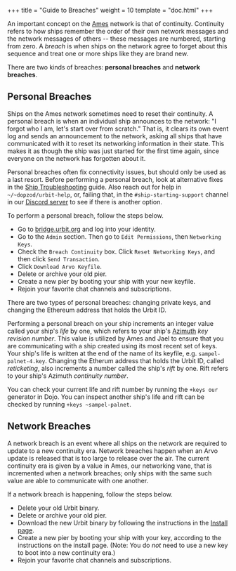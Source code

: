+++
title = "Guide to Breaches"
weight = 10
template = "doc.html"
+++

An important concept on the [Ames](@/docs/tutorials/arvo/ames.md) network is that of continuity. Continuity refers to how ships remember the order of their own network messages and the network messages of others -- these messages are numbered, starting from zero. A _breach_ is when ships on the network agree to forget about this sequence and treat one or more ships like they are brand new.

There are two kinds of breaches: **personal breaches** and **network breaches**.

## Personal Breaches

Ships on the Ames network sometimes need to reset their continuity. A personal breach is when an individual ship announces to the network: "I forgot who I am, let's start over from scratch." That is, it clears its own event log and sends an announcement to the network, asking all ships that have communicated with it to reset its networking information in their state. This makes it as though the ship was just started for the first time again, since everyone on the network has forgotten about it.

Personal breaches often fix connectivity issues, but should only be used as a last resort. Before performing a personal breach, look at alternative fixes in the [Ship Troubleshooting](../ship-troubleshooting) guide. Also reach out for help in `~/~dopzod/urbit-help`, or, failing that, in the `#ship-starting-support` channel in our [Discord server](https://discord.gg/n9xhMdz) to see if there is another option. 

To perform a personal breach, follow the steps below.

- Go to [bridge.urbit.org](https://bridge.urbit.org) and log into your identity.
- Go to the `Admin` section. Then go to `Edit Permissions`, then `Networking Keys`.
- Check the `Breach Continuity` box. Click `Reset Networking Keys`, and then click `Send Transaction`.
- Click `Download Arvo Keyfile`.
- Delete or archive your old pier.
- Create a new pier by booting your ship with your new keyfile.
- Rejoin your favorite chat channels and subscriptions.

There are two types of personal breaches: changing private keys, and changing
the Ethereum address that holds the Urbit ID.

Performing a personal breach on your ship increments an integer value called
your ship's _life_ by one, which refers to your ship's [Azimuth](@/docs/tutorials/concepts/azimuth.md) _key
revision number_. This value is utilized by
Ames and Jael to ensure that you are
communicating with a ship created using its most recent set of keys. Your
ship's life is written at the end of the name of its keyfile, e.g.
`sampel-palnet-4.key`. Changing the Etherum address that holds the Urbit ID,
called _reticketing_, also increments a number called the ship's _rift_ by one.
Rift refers to your ship's Azimuth _continuity number_.

You can check your current life and rift number by running the
`+keys our` generator in Dojo. You can inspect another ship's life and rift can be checked by
running `+keys ~sampel-palnet`.


## Network Breaches

A network breach is an event where all ships on the network are required to update to a new continuity era. Network breaches happen when an Arvo update is released that is too large to release over the air. The current continuity era is given by a value in Ames, our networking vane, that is incremented when a network breaches; only ships with the same such value are able to communicate with one another.

If a network breach is happening, follow the steps below.

- Delete your old Urbit binary.
- Delete or archive your old pier.
- Download the new Urbit binary by following the instructions in the [Install page](https://urbit.org/using/install/).
- Create a new pier by booting your ship with your key, according to the instructions on the install page. (Note: You do _not_ need to use a new key to boot into a new continuity era.)
- Rejoin your favorite chat channels and subscriptions.

